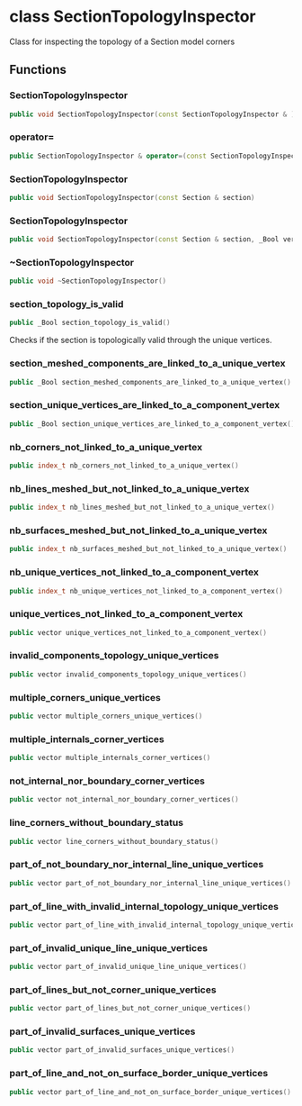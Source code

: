 # class SectionTopologyInspector


 Class for inspecting the topology of a Section model corners



## Functions

### SectionTopologyInspector

```cpp
public void SectionTopologyInspector(const SectionTopologyInspector & )
```


### operator=

```cpp
public SectionTopologyInspector & operator=(const SectionTopologyInspector & )
```


### SectionTopologyInspector

```cpp
public void SectionTopologyInspector(const Section & section)
```


### SectionTopologyInspector

```cpp
public void SectionTopologyInspector(const Section & section, _Bool verbose)
```


### ~SectionTopologyInspector

```cpp
public void ~SectionTopologyInspector()
```


### section_topology_is_valid

```cpp
public _Bool section_topology_is_valid()
```


 Checks if the section is topologically valid through the unique vertices.

### section_meshed_components_are_linked_to_a_unique_vertex

```cpp
public _Bool section_meshed_components_are_linked_to_a_unique_vertex()
```


### section_unique_vertices_are_linked_to_a_component_vertex

```cpp
public _Bool section_unique_vertices_are_linked_to_a_component_vertex()
```


### nb_corners_not_linked_to_a_unique_vertex

```cpp
public index_t nb_corners_not_linked_to_a_unique_vertex()
```


### nb_lines_meshed_but_not_linked_to_a_unique_vertex

```cpp
public index_t nb_lines_meshed_but_not_linked_to_a_unique_vertex()
```


### nb_surfaces_meshed_but_not_linked_to_a_unique_vertex

```cpp
public index_t nb_surfaces_meshed_but_not_linked_to_a_unique_vertex()
```


### nb_unique_vertices_not_linked_to_a_component_vertex

```cpp
public index_t nb_unique_vertices_not_linked_to_a_component_vertex()
```


### unique_vertices_not_linked_to_a_component_vertex

```cpp
public vector unique_vertices_not_linked_to_a_component_vertex()
```


### invalid_components_topology_unique_vertices

```cpp
public vector invalid_components_topology_unique_vertices()
```


### multiple_corners_unique_vertices

```cpp
public vector multiple_corners_unique_vertices()
```


### multiple_internals_corner_vertices

```cpp
public vector multiple_internals_corner_vertices()
```


### not_internal_nor_boundary_corner_vertices

```cpp
public vector not_internal_nor_boundary_corner_vertices()
```


### line_corners_without_boundary_status

```cpp
public vector line_corners_without_boundary_status()
```


### part_of_not_boundary_nor_internal_line_unique_vertices

```cpp
public vector part_of_not_boundary_nor_internal_line_unique_vertices()
```


### part_of_line_with_invalid_internal_topology_unique_vertices

```cpp
public vector part_of_line_with_invalid_internal_topology_unique_vertices()
```


### part_of_invalid_unique_line_unique_vertices

```cpp
public vector part_of_invalid_unique_line_unique_vertices()
```


### part_of_lines_but_not_corner_unique_vertices

```cpp
public vector part_of_lines_but_not_corner_unique_vertices()
```


### part_of_invalid_surfaces_unique_vertices

```cpp
public vector part_of_invalid_surfaces_unique_vertices()
```


### part_of_line_and_not_on_surface_border_unique_vertices

```cpp
public vector part_of_line_and_not_on_surface_border_unique_vertices()
```




